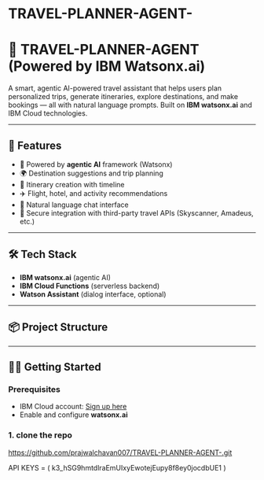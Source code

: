 # TRAVEL-PLANNER-AGENT-

# 🧳 TRAVEL-PLANNER-AGENT (Powered by IBM Watsonx.ai)

A smart, agentic AI-powered travel assistant that helps users plan personalized trips, generate itineraries, explore destinations, and make bookings — all with natural language prompts. Built on **IBM watsonx.ai** and IBM Cloud technologies.

---

## 🚀 Features

- 🧠 Powered by **agentic AI** framework (Watsonx)
- 🌍 Destination suggestions and trip planning
- 📅 Itinerary creation with timeline
- ✈️ Flight, hotel, and activity recommendations
- 💬 Natural language chat interface
- 🔐 Secure integration with third-party travel APIs (Skyscanner, Amadeus, etc.)

---

## 🛠️ Tech Stack

- **IBM watsonx.ai** (agentic AI)
- **IBM Cloud Functions** (serverless backend)
- **Watson Assistant** (dialog interface, optional)

---

## 📦 Project Structure

---

## 🧑‍💻 Getting Started

### Prerequisites

- IBM Cloud account: [Sign up here](https://cloud.ibm.com/registration)
- Enable and configure **watsonx.ai**

### 1. clone the repo 

https://github.com/prajwalchavan007/TRAVEL-PLANNER-AGENT-.git

API KEYS =  ( k3_hSG9hmtdlraEmUIxyEwotejEupy8f8ey0jocdbUE1  )
